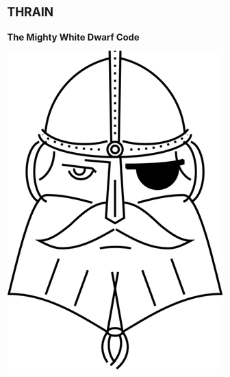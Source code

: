 # THRAIN
## The Mighty White Dwarf Code

![image](https://github.com/rboston628/THRAIN/blob/main/documentation/thrain.png)
